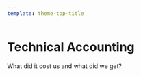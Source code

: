 ```yaml
---
template: theme-top-title
---
```


# Technical Accounting 

What did it cost us and what did we get? 

<!--
Notes:
- content websites full of JS
- libraries and (meta) frameworks as the prevalant common denominator (hiring for _"lib"_ developer)
- we've let ourselves down and astray, and our clients and customers
- let's look at the scale...
-->